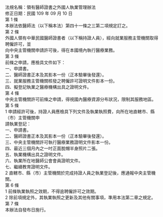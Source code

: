 法規名稱：領有醫師證書之外國人執業管理辦法  
修正日期：民國 109 年 09 月 10 日  
第 1 條  
本辦法依醫師法（以下稱本法）第四十一條之三第二項規定訂之。  
第 2 條  
外國人領有中華民國醫師證書者（以下稱持證人員），經向就業服務主管機關取得聘僱許可，並  
向中央主管機關申請許可後，得在本國境內執行醫療業務。  
第 3 條  
前條之申請，應檢具文件如下：  
一、申請書。  
二、醫師證書正本及其影本一份（正本驗畢後發還）。  
三、就業服務主管機關核發之聘僱許可證明文件影本一份。  
四、擬登記執業之醫療機構出具之證明文件。  
第 4 條  
中央主管機關許可前條之申請，得視國內醫療資源分布狀況，限制其服務地區。  
第 5 條  
1 申請經許可後，持證人員應檢具下列文件及執業執照費，向所在地直轄市、縣（市）主管機關申  
請執業登記：  
一、申請書。  
二、醫師證書正本及其影本一份（正本驗畢後發還）。  
三、中央主管機關許可執行醫療業務證明文件影本一份。  
四、最近三個月內之一吋正面脫帽半身照片二張。  
五、執業機構出具之證明文件。  
六、執業所在地醫師公會會員證明文件。  
七、繼續教育證明文件。  
2 直轄市、縣（市）主管機關於完成持證人員之執業登記後，應通報中央主管機關。  
第 6 條  
1 前條執業執照之效期，不得逾聘僱許可之效期。  
2 除前項規定外，其執業執照之更新及其他有關事項，準用本法第二章之規定。  
第 7 條  
本辦法自發布日施行。  


